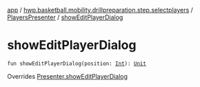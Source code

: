 [app](../../index.md) / [hwp.basketball.mobility.drillpreparation.step.selectplayers](../index.md) / [PlayersPresenter](index.md) / [showEditPlayerDialog](.)

# showEditPlayerDialog

`fun showEditPlayerDialog(position: `[`Int`](https://kotlinlang.org/api/latest/jvm/stdlib/kotlin/-int/index.html)`): `[`Unit`](https://kotlinlang.org/api/latest/jvm/stdlib/kotlin/-unit/index.html)

Overrides [Presenter.showEditPlayerDialog](../-players-contract/-presenter/show-edit-player-dialog.md)

